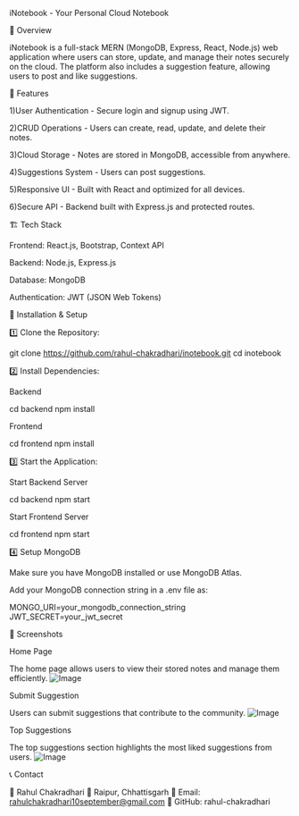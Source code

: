 iNotebook - Your Personal Cloud Notebook

📝 Overview

iNotebook is a full-stack MERN (MongoDB, Express, React, Node.js) web application where users can store, update, and manage their notes securely on the cloud. The platform also includes a suggestion feature, allowing users to post and like suggestions.

🚀 Features

1)User Authentication - Secure login and signup using JWT.

2)CRUD Operations - Users can create, read, update, and delete their notes.

3)Cloud Storage - Notes are stored in MongoDB, accessible from anywhere.

4)Suggestions System - Users can post suggestions.

5)Responsive UI - Built with React and optimized for all devices.

6)Secure API - Backend built with Express.js and protected routes.

🏗️ Tech Stack

Frontend: React.js, Bootstrap, Context API

Backend: Node.js, Express.js

Database: MongoDB

Authentication: JWT (JSON Web Tokens)

🎯 Installation & Setup

1️⃣ Clone the Repository:

git clone https://github.com/rahul-chakradhari/inotebook.git
cd inotebook

2️⃣ Install Dependencies:

Backend

cd backend
npm install

Frontend

cd frontend
npm install

3️⃣ Start the Application:

Start Backend Server

cd backend
npm start

Start Frontend Server

cd frontend
npm start

4️⃣ Setup MongoDB

Make sure you have MongoDB installed or use MongoDB Atlas.

Add your MongoDB connection string in a .env file as:

MONGO_URI=your_mongodb_connection_string
JWT_SECRET=your_jwt_secret

📸 Screenshots

Home Page

The home page allows users to view their stored notes and manage them efficiently.                                                                                                         ![Image](https://github.com/user-attachments/assets/4f07da43-2950-49a7-94f4-e57489b1b373)

Submit Suggestion

Users can submit suggestions that contribute to the community.    ![Image](https://github.com/user-attachments/assets/c9ca1682-daad-403b-8f6e-604ced7c150c)



Top Suggestions

The top suggestions section highlights the most liked suggestions from users.  ![Image](https://github.com/user-attachments/assets/20c58383-5d10-455c-b891-cffd4f08b854)





📞 Contact

👤 Rahul Chakradhari
📍 Raipur, Chhattisgarh
📧 Email: rahulchakradhari10september@gmail.com
🔗 GitHub: rahul-chakradhari

